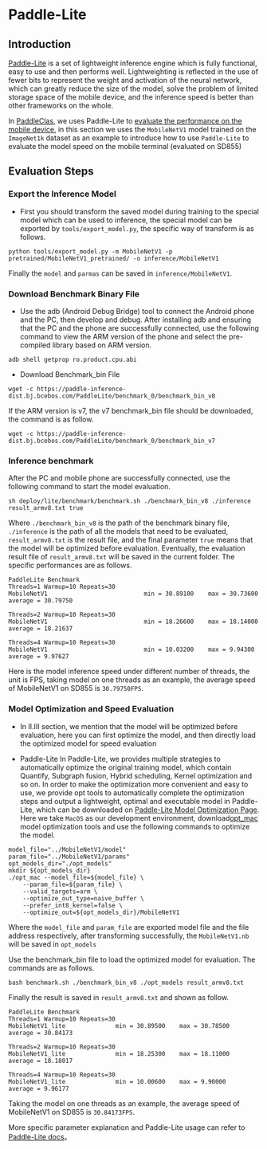 # Paddle-Lite

## Introduction

[Paddle-Lite](https://github.com/PaddlePaddle/Paddle-Lite) is a set of lightweight inference engine which is fully functional, easy to use and then performs well. Lightweighting is reflected in the use of fewer bits to represent the weight and activation of the neural network, which can greatly reduce the size of the model, solve the problem of limited storage space of the mobile device, and the inference speed is better than other frameworks on the whole.

In [PaddleClas](https://github.com/PaddlePaddle/PaddleClas), we uses Paddle-Lite to [evaluate the performance on the mobile device](../models/Mobile_en.md), in this section we uses the `MobileNetV1` model trained on the `ImageNet1k` dataset as an example to introduce how to use `Paddle-Lite` to evaluate the model speed on the mobile terminal (evaluated on SD855)

## Evaluation Steps

### Export the Inference Model

* First you should transform the saved model during training to the special model which can be used to inference, the special model can be exported by `tools/export_model.py`, the specific way of transform is as follows.

```shell
python tools/export_model.py -m MobileNetV1 -p pretrained/MobileNetV1_pretrained/ -o inference/MobileNetV1
```

Finally the `model` and `parmas` can be saved in `inference/MobileNetV1`.


### Download Benchmark Binary File

* Use the adb (Android Debug Bridge) tool to connect the Android phone and the PC, then develop and debug. After installing adb and ensuring that the PC and the phone are successfully connected, use the following command to view the ARM version of the phone and select the pre-compiled library based on ARM version.

```shell
adb shell getprop ro.product.cpu.abi
```

* Download Benchmark_bin File

```shell
wget -c https://paddle-inference-dist.bj.bcebos.com/PaddleLite/benchmark_0/benchmark_bin_v8
```

If the ARM version is v7, the v7 benchmark_bin file should be downloaded, the command is as follow.

```shell
wget -c https://paddle-inference-dist.bj.bcebos.com/PaddleLite/benchmark_0/benchmark_bin_v7
```

### Inference benchmark

After the PC and mobile phone are successfully connected, use the following command to start the model evaluation.

```
sh deploy/lite/benchmark/benchmark.sh ./benchmark_bin_v8 ./inference result_armv8.txt true
```

Where `./benchmark_bin_v8` is the path of the benchmark binary file, `./inference` is the path of all the models that need to be evaluated, `result_armv8.txt` is the result file, and the final parameter `true` means that the model will be optimized before evaluation. Eventually, the evaluation result file of `result_armv8.txt` will be saved in the current folder. The specific performances are as follows.

```
PaddleLite Benchmark
Threads=1 Warmup=10 Repeats=30
MobileNetV1                           min = 30.89100    max = 30.73600    average = 30.79750

Threads=2 Warmup=10 Repeats=30
MobileNetV1                           min = 18.26600    max = 18.14000    average = 18.21637

Threads=4 Warmup=10 Repeats=30
MobileNetV1                           min = 10.03200    max = 9.94300     average = 9.97627
```

Here is the model inference speed under different number of threads, the unit is FPS, taking model on one threads as an example, the average speed of MobileNetV1 on SD855 is `30.79750FPS`.

### Model Optimization and Speed Evaluation

* In II.III section, we mention that the model will be optimized before evaluation, here you can  first optimize the model, and then directly load the optimized model for speed evaluation

* Paddle-Lite
In Paddle-Lite, we provides multiple strategies to automatically optimize the original training model, which contain Quantify, Subgraph fusion, Hybrid scheduling, Kernel optimization and so on. In order to make the optimization more convenient and easy to use, we provide opt tools to automatically complete the optimization steps and output a lightweight, optimal  and executable model in Paddle-Lite, which can be downloaded on [Paddle-Lite Model Optimization Page](https://paddle-lite.readthedocs.io/zh/latest/user_guides/model_optimize_tool.html). Here we take `MacOS` as our development environment, download[opt_mac](https://paddlelite-data.bj.bcebos.com/model_optimize_tool/opt_mac) model optimization tools and use the following commands to optimize the model.


```shell
model_file="../MobileNetV1/model"
param_file="../MobileNetV1/params"
opt_models_dir="./opt_models"
mkdir ${opt_models_dir}
./opt_mac --model_file=${model_file} \
    --param_file=${param_file} \
    --valid_targets=arm \
    --optimize_out_type=naive_buffer \
    --prefer_int8_kernel=false \
    --optimize_out=${opt_models_dir}/MobileNetV1
```

Where the `model_file` and `param_file` are exported model file and the file address respectively, after transforming successfully, the `MobileNetV1.nb` will be saved in `opt_models`



Use the benchmark_bin file to load the optimized model for evaluation. The commands are as follows.

```shell
bash benchmark.sh ./benchmark_bin_v8 ./opt_models result_armv8.txt
```

Finally the result is saved in `result_armv8.txt` and shown as follow.

```
PaddleLite Benchmark
Threads=1 Warmup=10 Repeats=30
MobileNetV1_lite              min = 30.89500    max = 30.78500    average = 30.84173

Threads=2 Warmup=10 Repeats=30
MobileNetV1_lite              min = 18.25300    max = 18.11000    average = 18.18017

Threads=4 Warmup=10 Repeats=30
MobileNetV1_lite              min = 10.00600    max = 9.90000     average = 9.96177
```


Taking the model on one threads as an example, the average speed of MobileNetV1 on SD855 is `30.84173FPS`.

More specific parameter explanation and Paddle-Lite usage can refer to [Paddle-Lite docs](https://paddle-lite.readthedocs.io/zh/latest/)。
